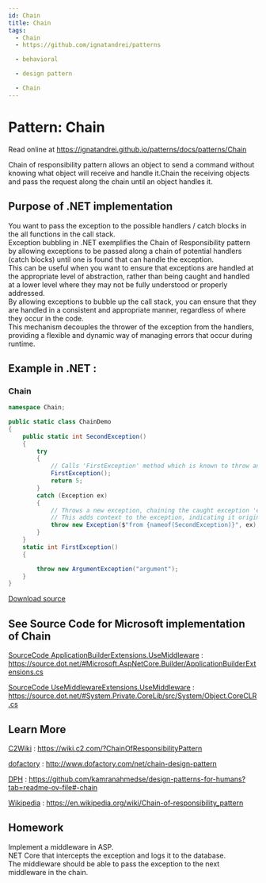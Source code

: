```yaml
---
id: Chain
title: Chain
tags:
  - Chain
  - https://github.com/ignatandrei/patterns

  - behavioral

  - design pattern

  - Chain
---
```


# Pattern:  Chain

Read online at https://ignatandrei.github.io/patterns/docs/patterns/Chain

<!-- id : 9 -->
Chain of responsibility pattern allows an object to send a command without knowing what object will receive and handle it.Chain the receiving objects and pass the request along the chain until an object handles it.
## Purpose of .NET implementation

You want to pass the exception to the possible handlers / catch blocks in the all functions in the call stack.    <br />
Exception bubbling in .NET exemplifies the Chain of Responsibility pattern by allowing exceptions to be passed along a chain of potential handlers (catch blocks) until one is found that can handle the exception.    <br />
This can be useful when you want to ensure that exceptions are handled at the appropriate level of abstraction, rather than being caught and handled at a lower level where they may not be fully understood or properly addressed.    <br />
By allowing exceptions to bubble up the call stack, you can ensure that they are handled in a consistent and appropriate manner, regardless of where they occur in the code.    <br />
This mechanism decouples the thrower of the exception from the handlers, providing a flexible and dynamic way of managing errors that occur during runtime.    <br />

## Example in .NET : 


###  Chain
```csharp showLineNumbers title="Chain example for Pattern Chain"
namespace Chain;

public static class ChainDemo
{
    public static int SecondException()
    {
        try
        {
            // Calls 'FirstException' method which is known to throw an exception.
            FirstException();
            return 5;
        }
        catch (Exception ex)
        {
            // Throws a new exception, chaining the caught exception 'ex' as the inner exception.
            // This adds context to the exception, indicating it originated from 'SecondException'.
            throw new Exception($"from {nameof(SecondException)}", ex);
        }
    }
    static int FirstException()
    {

        throw new ArgumentException("argument");
    }
}

```

<!-- delete start -->
[Download source](/zipSourceCodes/chain.zip)
<!-- delete end -->


## See Source Code for Microsoft implementation of Chain


[SourceCode ApplicationBuilderExtensions.UseMiddleware](https://source.dot.net/#Microsoft.AspNetCore.Builder/ApplicationBuilderExtensions.cs) : https://source.dot.net/#Microsoft.AspNetCore.Builder/ApplicationBuilderExtensions.cs

[SourceCode UseMiddlewareExtensions.UseMiddleware](https://source.dot.net/#System.Private.CoreLib/src/System/Object.CoreCLR.cs) : https://source.dot.net/#System.Private.CoreLib/src/System/Object.CoreCLR.cs


## Learn More


[C2Wiki](https://wiki.c2.com/?ChainOfResponsibilityPattern) : https://wiki.c2.com/?ChainOfResponsibilityPattern   

[dofactory](http://www.dofactory.com/net/chain-design-pattern) : http://www.dofactory.com/net/chain-design-pattern   

[DPH](https://github.com/kamranahmedse/design-patterns-for-humans?tab=readme-ov-file#-chain) : https://github.com/kamranahmedse/design-patterns-for-humans?tab=readme-ov-file#-chain   

[Wikipedia](https://en.wikipedia.org/wiki/Chain-of-responsibility_pattern) : https://en.wikipedia.org/wiki/Chain-of-responsibility_pattern   


## Homework


Implement a middleware in ASP.    <br />
NET Core that intercepts the exception and logs it to the database.    <br />
The middleware should be able to pass the exception to the next middleware in the chain.    <br />



